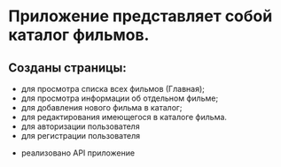 # Приложение представляет собой каталог фильмов.

## Созданы страницы:
- для просмотра списка всех фильмов (Главная);
- для просмотра информации об отдельном фильме;
- для добавления нового фильма в каталог;
- для редактирования имеющегося в каталоге фильма.
- для авторизации пользователя
- для регистрации пользователя

+ реализовано API приложение
